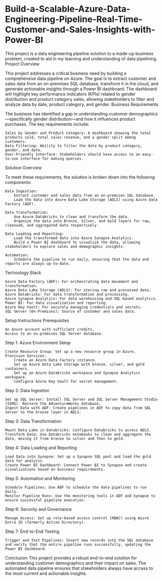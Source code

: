 # Build-a-Scalable-Azure-Data-Engineering-Pipeline-Real-Time-Customer-and-Sales-Insights-with-Power-BI
This project is a data engineering pipeline solution to a made-up business problem, created to aid in my learning and understanding of data pipelining.
Project Overview

This project addresses a critical business need by building a comprehensive data pipeline on Azure. The goal is to extract customer and sales data from an on-premises SQL database, transform it in the cloud, and generate actionable insights through a Power BI dashboard. The dashboard will highlight key performance indicators (KPIs) related to gender distribution and product category sales, allowing stakeholders to filter and analyze data by date, product category, and gender.
Business Requirements

The business has identified a gap in understanding customer demographics—specifically gender distribution—and how it influences product purchases. The key requirements include:

    Sales by Gender and Product Category: A dashboard showing the total products sold, total sales revenue, and a gender split among customers.
    Data Filtering: Ability to filter the data by product category, gender, and date.
    User-Friendly Interface: Stakeholders should have access to an easy-to-use interface for making queries.

Solution Overview

To meet these requirements, the solution is broken down into the following components:

    Data Ingestion:
        Extract customer and sales data from an on-premises SQL database.
        Load the data into Azure Data Lake Storage (ADLS) using Azure Data Factory (ADF).

    Data Transformation:
        Use Azure Databricks to clean and transform the data.
        Organize the data into Bronze, Silver, and Gold layers for raw, cleansed, and aggregated data respectively.

    Data Loading and Reporting:
        Load the transformed data into Azure Synapse Analytics.
        Build a Power BI dashboard to visualize the data, allowing stakeholders to explore sales and demographic insights.

    Automation:
        Schedule the pipeline to run daily, ensuring that the data and reports are always up-to-date.

Technology Stack

    Azure Data Factory (ADF): For orchestrating data movement and transformation.
    Azure Data Lake Storage (ADLS): For storing raw and processed data.
    Azure Databricks: For data transformation and processing.
    Azure Synapse Analytics: For data warehousing and SQL-based analytics.
    Power BI: For data visualization and reporting.
    Azure Key Vault: For securely managing credentials and secrets.
    SQL Server (On-Premises): Source of customer and sales data.

Setup Instructions
Prerequisites

    An Azure account with sufficient credits.
    Access to an on-premises SQL Server database.

Step 1: Azure Environment Setup

    Create Resource Group: Set up a new resource group in Azure.
    Provision Services:
        Create an Azure Data Factory instance.
        Set up Azure Data Lake Storage with bronze, silver, and gold containers.
        Set up an Azure Databricks workspace and Synapse Analytics workspace.
        Configure Azure Key Vault for secret management.

Step 2: Data Ingestion

    Set up SQL Server: Install SQL Server and SQL Server Management Studio (SSMS). Restore the AdventureWorks database.
    Ingest Data with ADF: Create pipelines in ADF to copy data from SQL Server to the bronze layer in ADLS.

Step 3: Data Transformation

    Mount Data Lake in Databricks: Configure Databricks to access ADLS.
    Transform Data: Use Databricks notebooks to clean and aggregate the data, moving it from bronze to silver and then to gold.

Step 4: Data Loading and Reporting

    Load Data into Synapse: Set up a Synapse SQL pool and load the gold data for analysis.
    Create Power BI Dashboard: Connect Power BI to Synapse and create visualizations based on business requirements.

Step 5: Automation and Monitoring

    Schedule Pipelines: Use ADF to schedule the data pipelines to run daily.
    Monitor Pipeline Runs: Use the monitoring tools in ADF and Synapse to ensure successful pipeline execution.

Step 6: Security and Governance

    Manage Access: Set up role-based access control (RBAC) using Azure Entra ID (formerly Active Directory).

Step 7: End-to-End Testing

    Trigger and Test Pipelines: Insert new records into the SQL database and verify that the entire pipeline runs successfully, updating the Power BI dashboard.

Conclusion
This project provides a robust end-to-end solution for understanding customer demographics and their impact on sales. The automated data pipeline ensures that stakeholders always have access to the most current and actionable insights.
